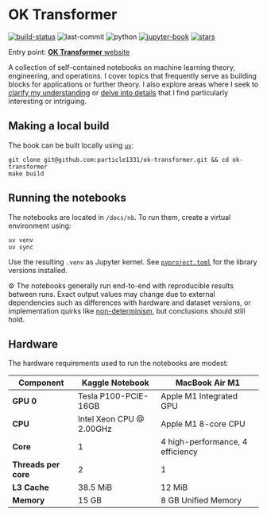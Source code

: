 # OK Transformer

[![build-status](https://img.shields.io/endpoint.svg?url=https%3A%2F%2Factions-badge.atrox.dev%2Fparticle1331%2Fok-transformer%2Fbadge%3Fref%3Dmaster&label=build&logo=none)](https://actions-badge.atrox.dev/particle1331/ok-transformer/goto?ref=master)
![last-commit](https://img.shields.io/github/last-commit/particle1331/ok-transformer/master)
![python](https://shields.io/badge/python-3.12%20-blue) 
[![jupyter-book](https://raw.githubusercontent.com/jupyter-book/jupyter-book/refs/heads/main/docs/images/badge.svg)](https://jupyterbook.org/en/stable/intro.html)
[![stars](https://img.shields.io/github/stars/particle1331/ok-transformer?style=social)](https://github.com/particle1331/ok-transformer) 

Entry point: [**OK Transformer** website](https://particle1331.github.io/ok-transformer/intro.html)

A collection of self-contained notebooks on machine learning theory, engineering, and operations. I cover topics that frequently serve as building blocks for applications or further theory. I also explore areas where I seek to [clarify my understanding](http://www.paulgraham.com/words.html) or [delve into details](http://www.paulgraham.com/getideas.html) that I find particularly interesting or intriguing.


## Making a local build

The book can be built locally using [`uv`](https://docs.astral.sh/uv/getting-started/installation/):

```
git clone git@github.com:particle1331/ok-transformer.git && cd ok-transformer
make build
```

## Running the notebooks

The notebooks are located in `/docs/nb`. 
To run them, create a virtual environment using:

```
uv venv
uv sync
```

Use the resulting `.venv` as Jupyter kernel. See [`pyproject.toml`](https://github.com/particle1331/ok-transformer/blob/master/pyproject.toml) for the library versions installed.

⚙️ The notebooks generally run end-to-end with reproducible results between runs. 
Exact output values may change due to external dependencies such as differences 
with hardware and dataset versions, or implementation quirks like [non-determinism](https://pytorch.org/docs/stable/notes/randomness.html#reproducibility), but conclusions should still hold.

## Hardware

The hardware requirements used to run the notebooks are modest:

| **Component**       | **Kaggle Notebook**   | **MacBook Air M1**                  |
|---------------------|----------------------------------|-------------------------------------|
| **GPU 0**          | Tesla P100-PCIE-16GB            | Apple M1 Integrated GPU |
| **CPU**            | Intel Xeon CPU @ 2.00GHz        | Apple M1 8-core CPU                |
| **Core**           | 1                                | 4 high-performance, 4 efficiency |
| **Threads per core**| 2                                | 1                                   |
| **L3 Cache**       | 38.5 MiB                        | 12 MiB                             |
| **Memory**         | 15 GB                           | 8 GB Unified Memory             |
